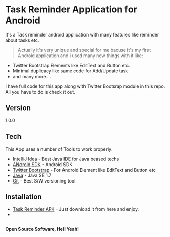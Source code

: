 Task Reminder Application for Android
=========

It's a Task reminder android application with many features like reminder about tasks etc.


> Actually it's very unique and special for me bacuse it's my first Android application and i used many new things with it like:

  - Twitter Bootstrap Elements like EditText and Button etc.
  - Minimal duplicacy like same code for Add/Update task
  - and many more....

I have full code for this app along with Twitter Bootsrap module in this repo. All you have to do is check it out. 

Version
----

1.0.0

Tech
-----------

This App uses a number of Tools to work properly:

* [IntelliJ Idea](http://www.jetbrains.com/idea/download/) - Best Java IDE for Java beased techs
* [ANdroid SDK](https://developer.android.com/sdk/index.html?hl=i) - Android SDK
* [Twitter Bootstrap](http://getbootstrap.com/) - For Android Element like EditText and Button etc
* [Java](https://java.com/en/download/index.jsp) - Java SE 1.7
* [Git](http://git-scm.com/) - Best S/W versioning tool 

Installation
--------------
* [Task Reminder APK](https://github.com/hitenpratap/Task-Reminder-App/blob/master/TaskReminderApp.apk) - Just download it from here and enjoy.
* 
```Just download the app from repo and install it on your android device.
```


**Open Source Software, Hell Yeah!**
